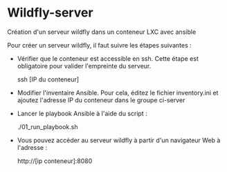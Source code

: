 # Wildfly-server
Création d'un serveur wildfly  dans un conteneur LXC avec ansible

Pour créer un serveur wildfly, il faut suivre les étapes suivantes :


* Vérifier que le conteneur est accessible en ssh. Cette étape est obligatoire pour valider
  l'empreinte du serveur.
  
    ssh [IP du conteneur]

* Modifier l'inventaire Ansible. Pour cela, éditez le fichier inventory.ini et ajoutez l'adresse
  IP du conteneur dans le groupe ci-server

* Lancer le playbook Ansible à l'aide du script :

    ./01_run_playbook.sh

* Vous pouvez accéder au serveur wildfly à partir d'un navigateur Web à l'adresse :

    http://[ip conteneur]:8080
